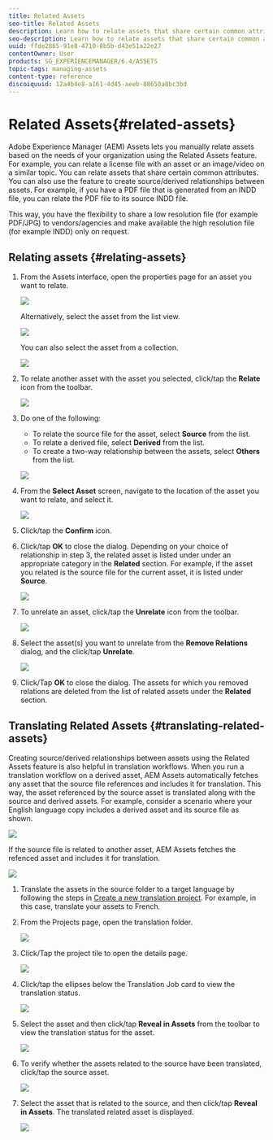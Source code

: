 ```yaml
---
title: Related Assets
seo-title: Related Assets
description: Learn how to relate assets that share certain common attributes. You can also use the feature to create source/derived relationships between assets.
seo-description: Learn how to relate assets that share certain common attributes. You can also use the feature to create source/derived relationships between assets.
uuid: ffde2865-91e8-4710-8b5b-d43e51a22e27
contentOwner: User
products: SG_EXPERIENCEMANAGER/6.4/ASSETS
topic-tags: managing-assets
content-type: reference
discoiquuid: 12a4b4e8-a161-4d45-aeeb-88650a8bc3bd
---
```


# Related Assets{#related-assets}

Adobe Experience Manager (AEM) Assets lets you manually relate assets based on the needs of your organization using the Related Assets feature. For example, you can relate a license file with an asset or an image/video on a similar topic. You can relate assets that share certain common attributes. You can also use the feature to create source/derived relationships between assets. For example, if you have a PDF file that is generated from an INDD file, you can relate the PDF file to its source INDD file.

This way, you have the flexibility to share a low resolution file (for example PDF/JPG) to vendors/agencies and make available the high resolution file (for example INDD) only on request.

## Relating assets {#relating-assets}

1. From the Assets interface, open the properties page for an asset you want to relate. 

   ![](assets/chlimage_1-272.png)

   Alternatively, select the asset from the list view.

   ![](assets/chlimage_1-273.png)

   You can also select the asset from a collection.

   ![](assets/chlimage_1-274.png)

1. To relate another asset with the asset you selected, click/tap the **Relate** icon from the toolbar.

   ![](assets/chlimage_1-275.png)

1. Do one of the following:

    * To relate the source file for the asset, select **Source** from the list.
    * To relate a derived file, select **Derived** from the list.
    * To create a two-way relationship between the assets, select **Others** from the list.

   ![](assets/chlimage_1-276.png)

1. From the **Select Asset** screen, navigate to the location of the asset you want to relate, and select it.

   ![](assets/chlimage_1-277.png)

1. Click/tap the **Confirm** icon.
1. Click/tap **OK** to close the dialog. Depending on your choice of relationship in step 3, the related asset is listed under under an appropriate category in the **Related** section. For example, if the asset you related is the source file for the current asset, it is listed under **Source**.

   ![](assets/chlimage_1-278.png)

1. To unrelate an asset, click/tap the **Unrelate** icon from the toolbar.

   ![](assets/chlimage_1-279.png)

1. Select the asset(s) you want to unrelate from the **Remove Relations** dialog, and the click/tap **Unrelate**. 

   ![](assets/chlimage_1-280.png)

1. Click/Tap **OK** to close the dialog. The assets for which you removed relations are deleted from the list of related assets under the **Related** section.

## Translating Related Assets {#translating-related-assets}

Creating source/derived relationships between assets using the Related Assets feature is also helpful in translation workflows. When you run a translation workflow on a derived asset, AEM Assets automatically fetches any asset that the source file references and includes it for translation. This way, the asset referenced by the source asset is translated along with the source and derived assets. For example, consider a scenario where your English language copy includes a derived asset and its source file as shown.

![](assets/chlimage_1-281.png)

If the source file is related to another asset, AEM Assets fetches the refenced asset and includes it for translation.

![](assets/chlimage_1-282.png)

1. Translate the assets in the source folder to a target language by following the steps in [Create a new translation project](../../assets/using/translation-projects.md#create-a-new-translation-project). For example, in this case, translate your assets to French.
1. From the Projects page, open the translation folder.

   ![](assets/chlimage_1-283.png)

1. Click/Tap the project tile to open the details page.

   ![](assets/chlimage_1-284.png)

1. Click/tap the ellipses below the Translation Job card to view the translation status. 

   ![](assets/chlimage_1-285.png)

1. Select the asset and then click/tap **Reveal in Assets** from the toolbar to view the translation status for the asset.

   ![](assets/chlimage_1-286.png)

1. To verify whether the assets related to the source have been translated, click/tap the source asset.

   ![](assets/chlimage_1-287.png)

1. Select the asset that is related to the source, and then click/tap **Reveal in Assets**. The translated related asset is displayed.

   ![](assets/chlimage_1-288.png)

